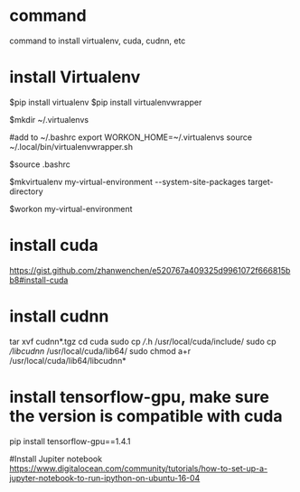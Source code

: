 # command
command to install virtualenv, cuda, cudnn, etc


# install Virtualenv

$pip install virtualenv
$pip install virtualenvwrapper

$mkdir ~/.virtualenvs

#add to ~/.bashrc
export WORKON_HOME=~/.virtualenvs
source ~/.local/bin/virtualenvwrapper.sh

$source .bashrc

$mkvirtualenv my-virtual-environment --system-site-packages target-directory

$workon my-virtual-environment

# install cuda
https://gist.github.com/zhanwenchen/e520767a409325d9961072f666815bb8#install-cuda


# install cudnn
tar xvf cudnn*.tgz
cd cuda
sudo cp */*.h /usr/local/cuda/include/
sudo cp */libcudnn* /usr/local/cuda/lib64/
sudo chmod a+r /usr/local/cuda/lib64/libcudnn*

# install tensorflow-gpu, make sure the version is compatible with cuda
pip install tensorflow-gpu==1.4.1



#Install Jupiter notebook
https://www.digitalocean.com/community/tutorials/how-to-set-up-a-jupyter-notebook-to-run-ipython-on-ubuntu-16-04
